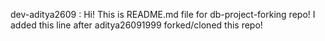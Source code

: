 dev-aditya2609 : Hi! This is README.md file for db-project-forking repo!
I added this line after aditya26091999 forked/cloned this repo!
